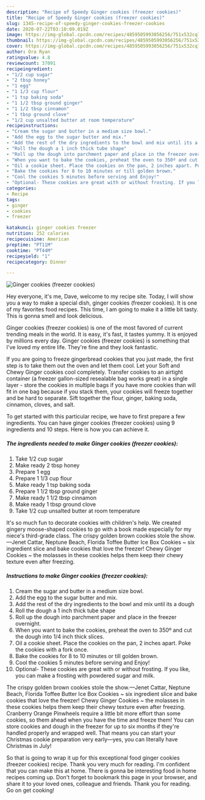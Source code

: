 ```yaml
---
description: "Recipe of Speedy Ginger cookies (freezer cookies)"
title: "Recipe of Speedy Ginger cookies (freezer cookies)"
slug: 1345-recipe-of-speedy-ginger-cookies-freezer-cookies
date: 2020-07-22T03:10:09.019Z
image: https://img-global.cpcdn.com/recipes/4859505993056256/751x532cq70/ginger-cookies-freezer-cookies-recipe-main-photo.jpg
thumbnail: https://img-global.cpcdn.com/recipes/4859505993056256/751x532cq70/ginger-cookies-freezer-cookies-recipe-main-photo.jpg
cover: https://img-global.cpcdn.com/recipes/4859505993056256/751x532cq70/ginger-cookies-freezer-cookies-recipe-main-photo.jpg
author: Ora Ryan
ratingvalue: 4.8
reviewcount: 37091
recipeingredient:
- "1/2 cup sugar"
- "2 tbsp honey"
- "1 egg"
- "1 1/3 cup flour"
- "1 tsp baking soda"
- "1 1/2 tbsp ground ginger"
- "1 1/2 tbsp cinnamon"
- "1 tbsp ground clove"
- "1/2 cup unsalted butter at room temperature"
recipeinstructions:
- "Cream the sugar and butter in a medium size bowl."
- "Add the egg to the sugar butter and mix."
- "Add the rest of the dry ingredients to the bowl and mix until its a dough"
- "Roll the dough a 1 inch thick tube shape"
- "Roll up the dough into parchment paper and place in the freezer overnight."
- "When you want to bake the cookies, preheat the oven to 350º and cut the dough into 1/4 inch thick slices."
- "Oil a cookie sheet. Place the cookies on the pan, 2 inches apart. Poke the cookies with a fork once."
- "Bake the cookies for 8 to 10 minutes or till golden brown."
- "Cool the cookies 5 minutes before serving and Enjoy!"
- "Optional- These cookies are great with or without frosting. If you like, you can make a frosting with powdered sugar and milk."
categories:
- Recipe
tags:
- ginger
- cookies
- freezer

katakunci: ginger cookies freezer 
nutrition: 252 calories
recipecuisine: American
preptime: "PT11M"
cooktime: "PT44M"
recipeyield: "1"
recipecategory: Dinner

---
```



![Ginger cookies (freezer cookies)](https://img-global.cpcdn.com/recipes/4859505993056256/751x532cq70/ginger-cookies-freezer-cookies-recipe-main-photo.jpg)

Hey everyone, it's me, Dave, welcome to my recipe site. Today, I will show you a way to make a special dish, ginger cookies (freezer cookies). It is one of my favorites food recipes. This time, I am going to make it a little bit tasty. This is gonna smell and look delicious.

Ginger cookies (freezer cookies) is one of the most favored of current trending meals in the world. It is easy, it's fast, it tastes yummy. It is enjoyed by millions every day. Ginger cookies (freezer cookies) is something that I've loved my entire life. They're fine and they look fantastic.

If you are going to freeze gingerbread cookies that you just made, the first step is to take them out the oven and let them cool. Let your Soft and Chewy Ginger cookies cool completely. Transfer cookies to an airtight container (a freezer gallon-sized resealable bag works great) in a single layer - store the cookies in multiple bags if you have more cookies than will fit in one bag because if you stack them, your cookies will freeze together and be hard to separate. Sift together the flour, ginger, baking soda, cinnamon, cloves, and salt.


To get started with this particular recipe, we have to first prepare a few ingredients. You can have ginger cookies (freezer cookies) using 9 ingredients and 10 steps. Here is how you can achieve it.

<!--inarticleads1-->

##### The ingredients needed to make Ginger cookies (freezer cookies):

1. Take 1/2 cup sugar
1. Make ready 2 tbsp honey
1. Prepare 1 egg
1. Prepare 1 1/3 cup flour
1. Make ready 1 tsp baking soda
1. Prepare 1 1/2 tbsp ground ginger
1. Make ready 1 1/2 tbsp cinnamon
1. Make ready 1 tbsp ground clove
1. Take 1/2 cup unsalted butter at room temperature


It&#39;s so much fun to decorate cookies with children&#39;s help. We created gingery moose-shaped cookies to go with a book made especially for my niece&#39;s third-grade class. The crispy golden brown cookies stole the show.—Jenet Cattar, Neptune Beach, Florida Toffee Butter Ice Box Cookies ~ six ingredient slice and bake cookies that love the freezer! Chewy Ginger Cookies ~ the molasses in these cookies helps them keep their chewy texture even after freezing. 

<!--inarticleads2-->

##### Instructions to make Ginger cookies (freezer cookies):

1. Cream the sugar and butter in a medium size bowl.
1. Add the egg to the sugar butter and mix.
1. Add the rest of the dry ingredients to the bowl and mix until its a dough
1. Roll the dough a 1 inch thick tube shape
1. Roll up the dough into parchment paper and place in the freezer overnight.
1. When you want to bake the cookies, preheat the oven to 350º and cut the dough into 1/4 inch thick slices.
1. Oil a cookie sheet. Place the cookies on the pan, 2 inches apart. Poke the cookies with a fork once.
1. Bake the cookies for 8 to 10 minutes or till golden brown.
1. Cool the cookies 5 minutes before serving and Enjoy!
1. Optional- These cookies are great with or without frosting. If you like, you can make a frosting with powdered sugar and milk.


The crispy golden brown cookies stole the show.—Jenet Cattar, Neptune Beach, Florida Toffee Butter Ice Box Cookies ~ six ingredient slice and bake cookies that love the freezer! Chewy Ginger Cookies ~ the molasses in these cookies helps them keep their chewy texture even after freezing. Cranberry Orange Pinwheels require a little bit more effort than some cookies, so them ahead when you have the time and freeze them! You can store cookies and dough in the freezer for up to six months if they&#39;re handled properly and wrapped well. That means you can start your Christmas cookie preparation very early—yes, you can literally have Christmas in July! 

So that is going to wrap it up for this exceptional food ginger cookies (freezer cookies) recipe. Thank you very much for reading. I'm confident that you can make this at home. There is gonna be interesting food in home recipes coming up. Don't forget to bookmark this page in your browser, and share it to your loved ones, colleague and friends. Thank you for reading. Go on get cooking!

